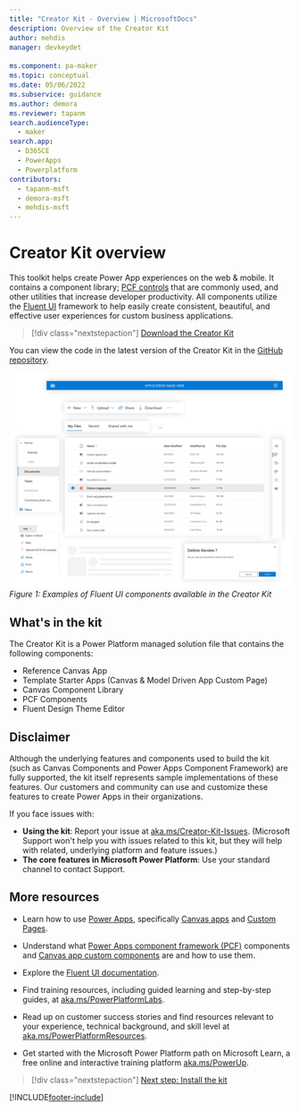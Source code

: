 ```yaml
---
title: "Creator Kit - Overview | MicrosoftDocs"
description: Overview of the Creator Kit
author: mehdis
manager: devkeydet

ms.component: pa-maker
ms.topic: conceptual
ms.date: 05/06/2022
ms.subservice: guidance
ms.author: demora
ms.reviewer: tapanm
search.audienceType: 
  - maker
search.app: 
  - D365CE
  - PowerApps
  - Powerplatform
contributors:
  - tapanm-msft
  - demora-msft
  - mehdis-msft
---
```

# Creator Kit overview

This toolkit helps create Power App experiences on the web & mobile. It contains a component library; [PCF controls](/power-apps/developer/component-framework/overview) that are commonly used, and other utilities that increase developer productivity. All components utilize the [Fluent UI](https://developer.microsoft.com/fluentui#/) framework to help easily create consistent, beautiful, and effective user experiences for custom business applications.

> [!div class="nextstepaction"]
> [Download the Creator Kit](https://github.com/microsoft/powercat-creator-kit/releases/download/CreatorKit-May2022/CreatorKitCore_1.0.20220510.1_managed.zip)

You can view the code in the latest version of the Creator Kit in the [GitHub repository](https://github.com/microsoft/powercat-creator-kit).

![Examples of the Fluent UI components in the starter kit](media/creatorkitview.png "Examples of the Fluent UI components in the starter kit")
*Figure 1: Examples of Fluent UI components available in the Creator Kit*

## What's in the kit
The Creator Kit is a Power Platform managed solution file that contains the following components:
- Reference Canvas App
- Template Starter Apps (Canvas & Model Driven App Custom Page)
- Canvas Component Library
- PCF Components
- Fluent Design Theme Editor

## Disclaimer

Although the underlying features and components used to build the kit (such as Canvas Components and Power Apps Component Framework) are fully supported, the kit itself represents sample implementations of these features. Our customers and community can use and customize these features to create Power Apps in their organizations.

If you face issues with:

- **Using the kit**: Report your issue at [aka.ms/Creator-Kit-Issues](https://aka.ms/Creator-Kit-Issues). (Microsoft Support won't help you with issues related to this kit, but they will help with related, underlying platform and feature issues.)
- **The core features in Microsoft Power Platform**: Use your standard channel to contact Support.

## More resources

- Learn how to use [Power Apps](/power-apps), specifically [Canvas apps](/canvas-apps/dev-enterprise-intro) and [Custom Pages](/power-apps/maker/model-driven-apps/model-app-page-overview).

- Understand what [Power Apps component framework (PCF)](/power-apps/developer/component-framework/custom-controls-overview) components and [Canvas app custom components](/power-apps/maker/canvas-apps/create-component) are and how to use them.

- Explore the [Fluent UI documentation](https://developer.microsoft.com/fluentui#/).

- Find training resources, including guided learning and step-by-step guides, at [aka.ms/PowerPlatformLabs](https://aka.ms/powerplatformlabs).

- Read up on customer success stories and find resources relevant to your experience, technical background, and skill level at [aka.ms/PowerPlatformResources](https://aka.ms/powerplatformresources).

- Get started with the Microsoft Power Platform path on Microsoft Learn, a free online and interactive training platform [aka.ms/PowerUp](/learn/paths/create-powerapps/?WT.mc_id=twitter-social-donasa).

> [!div class="nextstepaction"]
> [Next step: Install the kit](setup.md)


[!INCLUDE[footer-include](../../includes/footer-banner.md)]